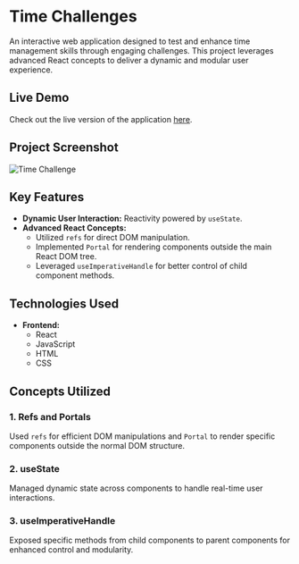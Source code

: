 # Time Challenges

An interactive web application designed to test and enhance time management skills through engaging challenges.
This project leverages advanced React concepts to deliver a dynamic and modular user experience.

## Live Demo
Check out the live version of the application [here](https://time-challenges.vercel.app).

## Project Screenshot

![Time Challenge](https://github.com/user-attachments/assets/758a62c9-d09f-4683-9f5e-6685ce1e2a73)


## Key Features
- **Dynamic User Interaction:** Reactivity powered by `useState`.
- **Advanced React Concepts:** 
  - Utilized `refs` for direct DOM manipulation.
  - Implemented `Portal` for rendering components outside the main React DOM tree.
  - Leveraged `useImperativeHandle` for better control of child component methods.

## Technologies Used
- **Frontend:**
  - React
  - JavaScript
  - HTML
  - CSS

## Concepts Utilized
### 1. **Refs and Portals**
Used `refs` for efficient DOM manipulations and `Portal` to render specific components outside the normal DOM structure.

### 2. **useState**
Managed dynamic state across components to handle real-time user interactions.

### 3. **useImperativeHandle**
Exposed specific methods from child components to parent components for enhanced control and modularity.
